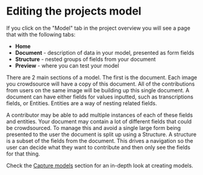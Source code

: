 # Editing the projects model

If you click on the "Model" tab in the project overview you will see a page that with the following tabs:

* **Home**
* **Document** - description of data in your model, presented as form fields
* **Structure** - nested groups of fields from your document
* **Preview** - where you can test your model

There are 2 main sections of a model. The first is the document. Each image you crowdsource will have a copy of this document. All of the contributions from users on the same image will be building up this single document. A document can have either fields for values inputted, such as transcriptions fields, or Entities. Entities are a way of nesting related fields.

A contributor may be able to add multiple instances of each of these fields and entities. Your document may contain a lot of different fields that could be crowdsourced. To manage this and avoid a single large form being presented to the user the document is split up using a Structure. A structure is a subset of the fields from the document. This drives a navigation so the user can decide what they want to contribute and then only see the fields for that thing.

Check the [Capture models](../capture-models/) section for an in-depth look at creating models. 

